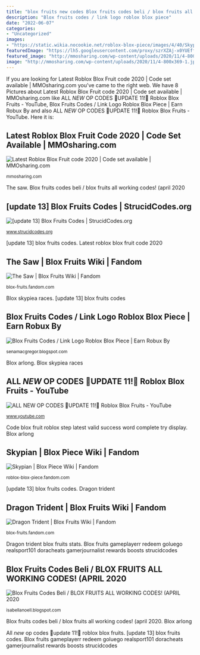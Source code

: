 ```yaml
---
title: "blox fruits new codes Blox fruits codes beli / blox fruits all working codes! (april 2020"
description: "Blox fruits codes / link logo roblox blox piece"
date: "2022-06-07"
categories:
- "Uncategorized"
images:
- "https://static.wikia.nocookie.net/roblox-blox-piece/images/4/40/Skypian.png/revision/latest/scale-to-width-down/180?cb=20191205211104"
featuredImage: "https://lh5.googleusercontent.com/proxy/szrXZAj-x0YUEffaXm4mPvTIILBWjFh8dDh9I-1vXgetuUQo8LLJ8kdUtN2ao8cFv2A35T7cHqyfbQjMU1xnt1O8cQhU7Cvm=w1200-h630-pd"
featured_image: "http://mmosharing.com/wp-content/uploads/2020/11/4-800x369-1.jpg"
image: "http://mmosharing.com/wp-content/uploads/2020/11/4-800x369-1.jpg"
---
```


If you are looking for Latest Roblox Blox Fruit code 2020 | Code set available | MMOsharing.com you've came to the right web. We have 8 Pictures about Latest Roblox Blox Fruit code 2020 | Code set available | MMOsharing.com like ALL *NEW* OP CODES 🚨UPDATE 11!🚨 Roblox Blox Fruits - YouTube, Blox Fruits Codes / Link Logo Roblox Blox Piece | Earn Robux By and also ALL *NEW* OP CODES 🚨UPDATE 11!🚨 Roblox Blox Fruits - YouTube. Here it is:

## Latest Roblox Blox Fruit Code 2020 | Code Set Available | MMOsharing.com

![Latest Roblox Blox Fruit code 2020 | Code set available | MMOsharing.com](http://mmosharing.com/wp-content/uploads/2020/11/4-800x369-1.jpg "Blox arlong")

<small>mmosharing.com</small>

The saw. Blox fruits codes beli / blox fruits all working codes! (april 2020

## [update 13] Blox Fruits Codes | StrucidCodes.org

![[update 13] Blox Fruits Codes | StrucidCodes.org](https://cdn.gamerjournalist.com/primary/2020/07/Roblox-Blox-Fruits-Codes-for-July-2020.jpg "Blox arlong")

<small>www.strucidcodes.org</small>

[update 13] blox fruits codes. Latest roblox blox fruit code 2020

## The Saw | Blox Fruits Wiki | Fandom

![The Saw | Blox Fruits Wiki | Fandom](https://static.wikia.nocookie.net/roblox-blox-piece/images/1/13/ARlong.png/revision/latest?cb=20200708093251 "Blox arlong")

<small>blox-fruits.fandom.com</small>

Blox skypiea races. [update 13] blox fruits codes

## Blox Fruits Codes / Link Logo Roblox Blox Piece | Earn Robux By

![Blox Fruits Codes / Link Logo Roblox Blox Piece | Earn Robux By](https://lh5.googleusercontent.com/proxy/szrXZAj-x0YUEffaXm4mPvTIILBWjFh8dDh9I-1vXgetuUQo8LLJ8kdUtN2ao8cFv2A35T7cHqyfbQjMU1xnt1O8cQhU7Cvm=w1200-h630-pd "Blox fruits codes / link logo roblox blox piece")

<small>senamacgregor.blogspot.com</small>

Blox arlong. Blox skypiea races

## ALL *NEW* OP CODES 🚨UPDATE 11!🚨 Roblox Blox Fruits - YouTube

![ALL *NEW* OP CODES 🚨UPDATE 11!🚨 Roblox Blox Fruits - YouTube](https://i.ytimg.com/vi/bQQbTjqq9X8/maxresdefault.jpg "Dragon trident")

<small>www.youtube.com</small>

Code blox fruit roblox step latest valid success word complete try display. Blox arlong

## Skypian | Blox Piece Wiki | Fandom

![Skypian | Blox Piece Wiki | Fandom](https://static.wikia.nocookie.net/roblox-blox-piece/images/4/40/Skypian.png/revision/latest/scale-to-width-down/180?cb=20191205211104 "Blox skypiea races")

<small>roblox-blox-piece.fandom.com</small>

[update 13] blox fruits codes. Dragon trident

## Dragon Trident | Blox Fruits Wiki | Fandom

![Dragon Trident | Blox Fruits Wiki | Fandom](https://static.wikia.nocookie.net/roblox-blox-piece/images/0/09/Dragon_Trident.png/revision/latest/scale-to-width-down/265?cb=20210320155142 "Dragon trident blox fruits stats")

<small>blox-fruits.fandom.com</small>

Dragon trident blox fruits stats. Blox fruits gameplayerr redeem goluego realsport101 doracheats gamerjournalist rewards boosts strucidcodes

## Blox Fruits Codes Beli / BLOX FRUITS ALL WORKING CODES! (APRIL 2020

![Blox Fruits Codes Beli / BLOX FRUITS ALL WORKING CODES! (APRIL 2020](https://i.ytimg.com/vi/ZGIAAMo-QeI/maxresdefault.jpg "Blox fruits codes / link logo roblox blox piece")

<small>isabellanoell.blogspot.com</small>

Blox fruits codes beli / blox fruits all working codes! (april 2020. Blox arlong

All *new* op codes 🚨update 11!🚨 roblox blox fruits. [update 13] blox fruits codes. Blox fruits gameplayerr redeem goluego realsport101 doracheats gamerjournalist rewards boosts strucidcodes
